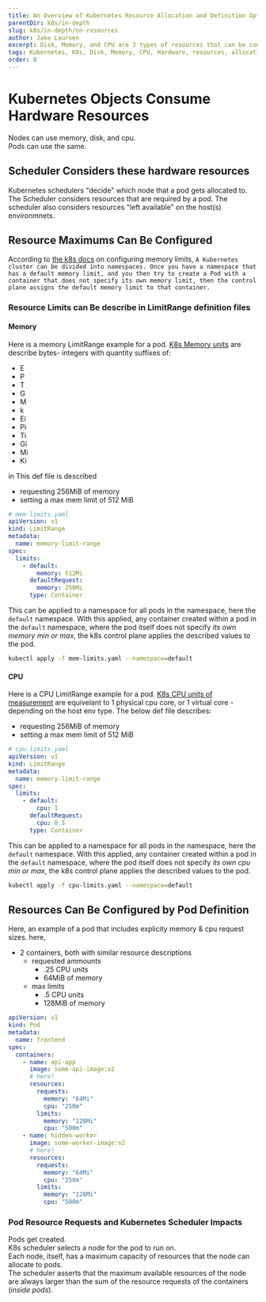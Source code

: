 ```yaml
---
title: An Overview of Kubernetes Resource Allocation and Definition Options
parentDir: k8s/in-depth
slug: k8s/in-depth/on-resources
author: Jake Laursen
excerpt: Disk, Memory, and CPU are 3 types of resources that can be configured within Kubernets
tags: Kubernetes, K8s, Disk, Memory, CPU, Hardware, resources, allocation
order: 8
---
```


# Kubernetes Objects Consume Hardware Resources
Nodes can use memory, disk, and cpu.  
Pods can use the same.  

## Scheduler Considers these hardware resources
Kubernetes schedulers "decide" which node that a pod gets allocated to. The Scheduler considers resources that are required by a pod. The scheduler also considers resources "left available" on the host(s) environmnets.  

## Resource Maximums Can Be Configured
According to [the k8s docs](https://kubernetes.io/docs/tasks/administer-cluster/manage-resources/memory-default-namespace/) on configuring memory limits,
`A Kubernetes cluster can be divided into namespaces. Once you have a namespace that has a default memory limit, and you then try to create a Pod with a container that does not specify its own memory limit, then the control plane assigns the default memory limit to that container.`  

### Resource Limits can Be describe in LimitRange definition files

#### Memory
Here is a memory LimitRange example for a pod. [K8s Memory units](https://kubernetes.io/docs/concepts/configuration/manage-resources-containers/#resource-units-in-kubernetes) are describe bytes- integers with quantity suffixes of:
- E 
- P
- T
- G
- M
- k 
- Ei
- Pi
- Ti
- Gi
- Mi
- Ki

in This def file is described
- requesting 256MiB of memory
- setting a max mem limit of 512 MiB

```yaml
# mem-limits.yaml
apiVersion: v1
kind: LimitRange
metadata:
  name: memory-limit-range
spec:
  limits:
    - default:
        memory: 512Mi
      defaultRequest:
        memory: 256Mi
      type: Container
```

This can be applied to a namespace for all pods in the namespace, here the `default` namespace. With this applied, any container created within a pod in the `default` namespace, where the pod itself does not specify _its own memory min or max_, the k8s control plane applies the described values to the pod.
```bash
kubectl apply -f mem-limits.yaml --namespace=default
```


#### CPU
Here is a CPU LimitRange example for a pod. [K8s CPU units of measurement](https://kubernetes.io/docs/concepts/configuration/manage-resources-containers/#resource-units-in-kubernetes) are equivelant to 1 physical cpu core, or 1 virtual core - depending on the host env type. The below def file describes:
- requesting 256MiB of memory
- setting a max mem limit of 512 MiB

```yaml
# cpu-limits.yaml
apiVersion: v1
kind: LimitRange
metadata:
  name: memory-limit-range
spec:
  limits:
    - default:
        cpu: 1
      defaultRequest:
        cpu: 0.5
      type: Container
```

This can be applied to a namespace for all pods in the namespace, here the `default` namespace. With this applied, any container created within a pod in the `default` namespace, where the pod itself does not specify _its own cpu min or max_, the k8s control plane applies the described values to the pod.
```bash
kubectl apply -f cpu-limits.yaml --namespace=default
```


## Resources Can Be Configured by Pod Definition
Here, an example of a pod that includes explicity memory & cpu request sizes. here,
- 2 containers, both with similar resource descriptions
    - requested ammounts
      - .25 CPU units
      - 64MiB of memory
    - max limits
      - .5 CPU units
      - 128MiB of memory
```yaml
apiVersion: v1
kind: Pod
metadata:
  name: frontend
spec:
  containers:
    - name: api-app
      image: some-api-image:v2
      # here!
      resources:
        requests:
          memory: "64Mi"
          cpu: "250m"
        limits:
          memory: "128Mi"
          cpu: "500m"
    - name: hidden-worker
      image: some-worker-image:v2
      # here!
      resources:
        requests:
          memory: "64Mi"
          cpu: "250m"
        limits:
          memory: "128Mi"
          cpu: "500m"
```

### Pod Resource Requests and Kubernetes Scheduler Impacts
Pods get created.  
K8s scheduler selects a node for the pod to run on.  
Each node, itself, has a maximum capacity of resources that the node can allocate to pods.  
The scheduler asserts that the maximum available resources of the node are always larger than the sum of the resource requests of the containers (_inside pods_).  
